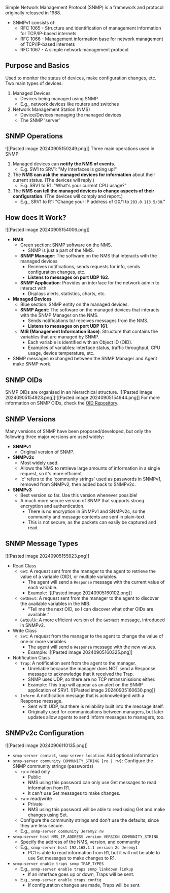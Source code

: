 Simple Network Management Protocol (SNMP) is a framework and protocol originally released in 1988. 
- SNMPv1 consists of:
	- RFC 1065 - Structure and identification of management information for TCP/IP-based internets
	- RFC 1066 - Management information base for network management of TCP/IP-based internets
	- RFC 1067 - A simple network management protocol
## Purpose and Basics
Used to monitor the status of devices, make configuration changes, etc.
Two main types of devices:
1.  Managed Devices
	- Devices being managed using SNMP
	- E.g., network devices like routers and switches
2. Network Management Station (NMS)
	- Device/Devices managing the managed devices
	- The SNMP 'server'
## SNMP Operations
![[Pasted image 20240905150249.png]]
Three main operations used in SNMP:
1. Managed devices can **notify the NMS of events**.
	- E.g. SW1 to SRV1: "My Interfaces is going up!"
2. The **NMS can ask the managed devices for information** about their current status. (The devices will reply.)
	- E.g. SRV1 to R1: "What's your current CPU usage?"
3. The **NMS can tell the managed devices to change aspects of their configuration**. (The devices will comply and report.)
	- E.g., SRV1 to R1: "Change your IP address of G0/1 to `203.0.113.5/30`."
## How does It Work?
![[Pasted image 20240905154006.png]]
- **NMS**
	- Green section: SNMP software on the NMS.
		- SNMP is just a part of the NMS.
	- **SNMP Manager**: The software on the NMS that interacts with the managed devices
		- Receives notifications, sends requests for info, sends configuration changes, etc.
		- **Listens to messages on port UDP 162.**
	- **SNMP Application**: Provides an interface for the network admin to interact with
		- Displays alerts, statistics, charts, etc.
- **Managed Devices**
	- Blue section: SNMP entity on the managed devices.
	- **SNMP Agent**: The software on the managed devices that interacts with the SNMP Manager on the NMS.
		- Sends notifications to/ receives messages from the NMS.
		- **Listens to messages on port UDP 161.**
	- **MIB (Management Information Base)**: Structure that contains the variables that are managed by SNMP.
		- Each variable is identified with an Object ID (OID).
		- Examples of variables: interface status, traffic throughput, CPU usage, device temperature, etc. 
- SNMP messages exchanged between the SNMP Manager and Agent make SNMP work.
## SNMP OIDs
SNMP OIDs are organised in an hierarchical structure.
![[Pasted image 20240905154923.png]]![[Pasted image 20240905154944.png]]
For more information on SNMP OIDs, check the [OID Repository](https://oid-info.com).
## SNMP Versions
Many versions of SNMP have been proposed/developed, but only the following three major versions are used widely:
- **SNMPv1**
	- Original version of SNMP.
- **SNMPv2c**
	- Most widely used.
	- Allows the NMS to retrieve large amounts of information in a single request, so it's more efficient.
	- 'c' refers to the 'community strings' used as passwords in SNMPv1, removed from SNMPv2, then added back to SNMPv2c.
- **SNMPv3**
	- Best version so far. Use this version whenever possible!
	- A much more secure version of SNMP that supports strong encryption and authentication.
		- There is no encryption in SNMPv1 and SNMPv2c, so the community and message contents are sent in plain-text. 
		- This is not secure, as the packets can easily be captured and read.
## SNMP Message Types
![[Pasted image 20240905155923.png]]
- Read Class
	- `Get`: A request sent from the manager to the agent to retrieve the value of a variable (OID), or multiple variables.
		- The agent will send a `Response` message with the current value of each variable. 
		- Example: ![[Pasted image 20240905160102.png]]
	- `GetNext`: A request sent from the manager to the agent to discover the available variables in the MIB.
		- "Tell me the next OID, so I can discover what other OIDs are available."
	- `GetBulk`: A more efficient version of the `GetNext` message, introduced in SNMPv2.
- Write Class
	- `Set`: A request from the manager to the agent to change the value of one or more variables.
		- The agent will send a `Response` message with the new values.
		- Example: ![[Pasted image 20240905160325.png]]
- Notification Class
	- `Trap`: A notification sent from the agent to the manager. 
		- Unreliable because the manager does NOT send a Response message to acknowledge that it received the Trap.  
		- SNMP uses UDP, so there are no TCP retransmissions either.
		- Example: This trap will appear as an alert on the SNMP application of SRV1. ![[Pasted image 20240905160630.png]]
	- `Inform`: A notification message that is acknowledged with a Response message.
		- Sent with UDP, but there is reliability built into the message itself.
		- Originally used for communications between managers, but later updates allow agents to send Inform messages to managers, too.
## SNMPv2c Configuration
![[Pasted image 20240906110135.png]]
- `snmp-server contact`, `snmp-server location`: Add optional information
- `snmp-server community COMMUNITY_STRING [ro | rw]`: Configure the SNMP community strings (passwords)
	- `ro` = read only
		- Public 
		- NMS using this password can only use Get messages to read information from R1.
		- It can't use Set messages to make changes.
	- `rw` = read/write
		- Private
		- NMS using this password will be able to read using Get and make changes using Set.
	- Configure the community strings and don't use the defaults, since they are less secure.
	- E.g., `snmp-server community Jeremy2 rw`
- `snmp-server host NMS_IP_ADDRESS version VERSION COMMUNITY_STRING`
	- Specify the address of the NMS, version, and community
	- E.g., `snmp-server host 192.168.1.1 version 2c Jeremy1`
		- PC1 is able to read information from R1, but it will not be able to use Set messages to make changes to R1.
- `snmp-server enable traps snmp TRAP_TYPES`
	- E.g., `snmp-server enable traps snmp linkdown linkup`
		- If an interface goes up or down, Traps will be sent.
	- E.g., `snmp-server enable traps config`
		- If configuration changes are made, Traps will be sent.